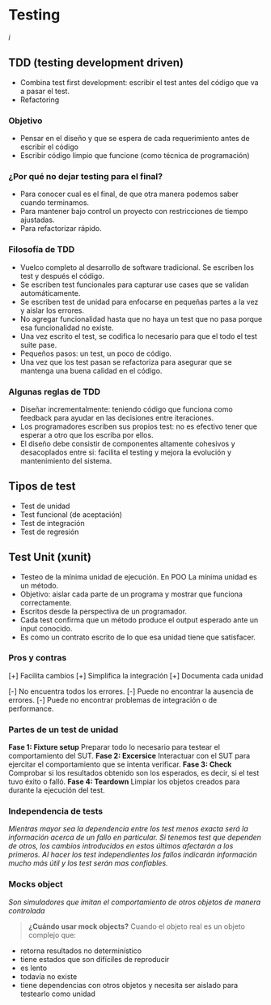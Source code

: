 Testing
=======

*i*

TDD (testing development driven)
--------------------------------

* Combina test first development: escribir el test antes del código que va a pasar el test.
* Refactoring

### Objetivo

* Pensar en el diseño y que se espera de cada requerimiento antes de escribir el código
* Escribir código limpio que funcione (como técnica de programación)

### ¿Por qué no dejar testing para el final?

* Para conocer cual es el final, de que otra manera podemos saber cuando terminamos.
* Para mantener bajo control un proyecto con restricciones de tiempo ajustadas.
* Para refactorizar rápido.

### Filosofía de TDD

* Vuelco completo al desarrollo de software tradicional. Se escriben los test y después el código.
* Se escriben test funcionales para capturar use cases que se validan automáticamente.
* Se escriben test de unidad para enfocarse en pequeñas partes a la vez y aislar los errores.
* No agregar funcionalidad hasta que no haya un test que no pasa porque esa funcionalidad no existe.
* Una vez escrito el test, se codifica lo necesario para que el todo el test suite pase.
* Pequeños pasos: un test, un poco de código.
* Una vez que los test pasan se refactoriza para asegurar que se mantenga una buena calidad en el código.

### Algunas reglas de TDD

* Diseñar incrementalmente: teniendo código que funciona como feedback para ayudar en las decisiones entre iteraciones.
* Los programadores escriben sus propios test: no es efectivo tener que esperar a otro que los escriba por ellos.
* El diseño debe consistir de componentes altamente cohesivos y desacoplados entre si: facilita el testing y mejora la evolución y mantenimiento del sistema.

Tipos de test
-------------

* Test de unidad
* Test funcional (de aceptación)
* Test de integración
* Test de regresión

Test Unit (xunit)
-----------------

* Testeo de la mínima unidad de ejecución. En POO La mínima unidad es un método.
* Objetivo: aislar cada parte de un programa y mostrar que funciona correctamente.
* Escritos desde la perspectiva de un programador.
* Cada test confirma que un método produce el output esperado ante un input conocido.
* Es como un contrato escrito de lo que esa unidad tiene que satisfacer.

### Pros y contras

[+] Facilita cambios
[+] Simplifica la integración
[+] Documenta cada unidad

[-] No encuentra todos los errores.
[-] Puede no encontrar la ausencia de errores.
[-] Puede no encontrar problemas de integración o de performance.

### Partes de un test de unidad

**Fase 1: Fixture setup**
Preparar todo lo necesario para testear el comportamiento del SUT.
**Fase 2: Excersice**
Interactuar con el SUT para ejercitar el comportamiento que se intenta verificar.
**Fase 3: Check**
Comprobar si los resultados obtenido son los esperados, es decir, si el test tuvo éxito o falló.
**Fase 4: Teardown**
Limpiar los objetos creados para durante la ejecución del test.

### Independencia de tests

*Mientras mayor sea la dependencia entre los test menos exacta será la información acerca de un fallo en particular. Si tenemos test que dependen de otros, los cambios introducidos en estos últimos afectarán a los primeros. Al hacer los test independientes los fallos indicarán información mucho más útil y los test serán mas confiables.*

### Mocks object

*Son simuladores que imitan el comportamiento de otros objetos de manera controlada*

> **¿Cuándo usar mock objects?**
Cuando el objeto real es un objeto complejo que:
  - retorna resultados no determinístico
  - tiene estados que son difíciles de reproducir
  - es lento
  - todavía no existe
  - tiene dependencias con otros objetos y necesita ser aislado para testearlo como unidad
